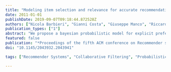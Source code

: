 ```yaml
---
title: "Modeling item selection and relevance for accurate recommendations"
date: 2011-01-01
publishDate: 2019-09-07T09:18:44.872528Z
authors: ["Nicola Barbieri", "Gianni Costa", "Giuseppe Manco", "Riccardo Ortale"]
publication_types: ["1"]
abstract: "We propose a bayesian probabilistic model for explicit preference data. The model introduces a generative process, which takes into account both item selection and rating emission to gather into communities those users who experience the same items and tend to adopt the same rating pattern. Each user is modeled as a random mixture of topics, where each topic is characterized by a distribution modeling the popularity of items within the respective user-community and by a distribution over preference values for those items. The proposed model can be associated with a novel item-relevance ranking criterion, which is based both on item popularity and user's preferences. We show that the proposed model, equipped with the new ranking criterion, outperforms state-of-art approaches in terms of accuracy of the recommendation list provided to users on standard benchmark datasets."
featured: false
publication: "*Proceedings of the fifth ACM conference on Recommender systems - RecSys ′11*"
doi: "10.1145/2043932.2043941"

tags: ["Recommender Systems", "Collaborative Filtering", "Probabilistic Modeling"]

---
```


